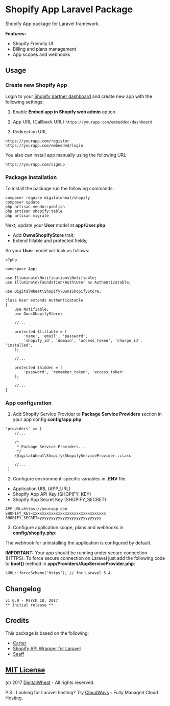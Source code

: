 # Shopify App Laravel Package
Shopify App package for Laravel framework.

**Features:**
- Shopify Friendly UI
- Billing and plans management
- App scopes and webhooks

## Usage

### Create new Shopify App
Login to your [Shopify partner dashboard](https://app.shopify.com/services/partners) and create new app with the following settings:

1. Enable **Embed app in Shopify web admin** option.

2. App URL (Callback URL)
```https://yourapp.com/embedded/dashboard```

3. Redirection URL
```
https://yourapp.com/register
https://yourapp.com/embedded/login
```

You also can install app manually using the following URL:
```
https://yourapp.com/signup
```

### Package installation
To install the package run the following commands:
```
composer require digitalwheat/shopify
composer update
php artisan vendor:publish
php artisan shopify:table
php artisan migrate
```

Next, update your **User** model at **app/User.php**:
- Add **OwnsShopifyStore** trait;
- Extend fillable and protected fields;

So your **User** model will look as follows:
```
<?php

namespace App;

use Illuminate\Notifications\Notifiable;
use Illuminate\Foundation\Auth\User as Authenticatable;

use DigitalWheat\Shopify\OwnsShopifyStore;

class User extends Authenticatable
{
    use Notifiable;
	use OwnsShopifyStore;

    //...
    
    protected $fillable = [
        'name', 'email', 'password',
		'shopify_id', 'domain', 'access_token', 'charge_id', 'installed',
    ];
    
    //...
    
    protected $hidden = [
        'password', 'remember_token', 'access_token'
    ];
	
	//...
}
```

### App configuration
1. Add Shopify Service Provider to **Package Service Providers** section in your app config **config/app.php**:
```
'providers' => [
    //...
    
    /*
     * Package Service Providers...
     */
    \DigitalWheat\Shopify\ShopifyServiceProvider::class
    
    //...
 ]
```

2. Configure environment-specific variables in **.ENV** file:
- Application URL (APP_URL)
- Shopify App API Key (SHOPIFY_KEY)
- Shopify App Secret Key (SHOPIFY_SECRET)
```
APP_URL=https://yourapp.com
SHOPIFY_KEY=xxxxxxxxxxxxxxxxxxxxxxxxxxxxxxxx
SHOPIFY_SECRET=yyyyyyyyyyyyyyyyyyyyyyyyyyy
```

3. Configure application scope, plans and webhooks in **config/shopify.php**:

The webhook for uninstalling the application is configured by default.

**IMPORTANT:** Your app should be running under secure connection (HTTPS).
To force secure connection on Laravel just add the following code to **boot()** method in **app/Providers/AppServiceProvider.php**:
```
\URL::forceScheme('https'); // for Laravel 5.4
```

## Changelog
```
v1.0.0 - March 18, 2017
** Initial release **
```

## Credits
This package is based on the following:
- [Carter](https://github.com/nickywoolf/carter) 
- [Shopify API Wrapper for Laravel](https://github.com/joshrps/laravel-shopify-API-wrapper)
- [Seaff](http://seaff.microapps.com/)

## [MIT License](https://opensource.org/licenses/MIT)
(c) 2017 [DigitalWheat](https://digitalwheat.com) - All rights reserved.

P.S.: Looking for Laravel hosting? Try [CloudWays](https://www.cloudways.com/en/?id=87439) - Fully Managed Cloud Hosting.
